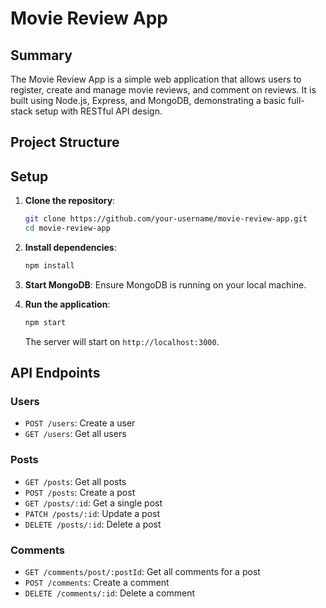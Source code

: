 # Movie Review App

## Summary
The Movie Review App is a simple web application that allows users to register, create and manage movie reviews, and comment on reviews. It is built using Node.js, Express, and MongoDB, demonstrating a basic full-stack setup with RESTful API design.

## Project Structure


## Setup
1. **Clone the repository**:
    ```sh
    git clone https://github.com/your-username/movie-review-app.git
    cd movie-review-app
    ```

2. **Install dependencies**:
    ```sh
    npm install
    ```

3. **Start MongoDB**:
    Ensure MongoDB is running on your local machine.

4. **Run the application**:
    ```sh
    npm start
    ```
    The server will start on `http://localhost:3000`.

## API Endpoints

### Users
- `POST /users`: Create a user
- `GET /users`: Get all users

### Posts
- `GET /posts`: Get all posts
- `POST /posts`: Create a post
- `GET /posts/:id`: Get a single post
- `PATCH /posts/:id`: Update a post
- `DELETE /posts/:id`: Delete a post

### Comments
- `GET /comments/post/:postId`: Get all comments for a post
- `POST /comments`: Create a comment
- `DELETE /comments/:id`: Delete a comment

